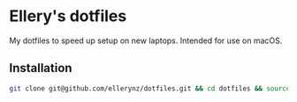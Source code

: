 # Ellery's dotfiles

My dotfiles to speed up setup on new laptops. Intended for use on macOS.

## Installation

```bash
git clone git@github.com/ellerynz/dotfiles.git && cd dotfiles && source install.sh
```
